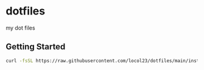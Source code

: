 # dotfiles

my dot files

## Getting Started

```bash
curl -fsSL https://raw.githubusercontent.com/locol23/dotfiles/main/install.sh | bash
```

